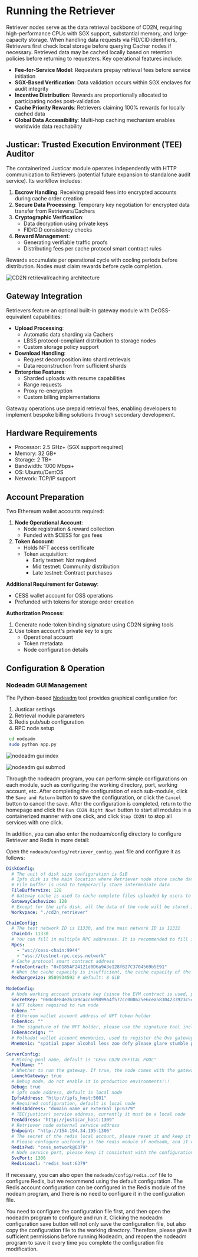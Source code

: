 # Running the Retriever

Retriever nodes serve as the data retrieval backbone of CD2N, requiring high-performance CPUs with SGX support, substantial memory, and large-capacity storage. When handling data requests via FID/CID identifiers, Retrievers first check local storage before querying Cacher nodes if necessary. Retrieved data may be cached locally based on retention policies before returning to requesters. Key operational features include:
- **Fee-for-Service Model**: Requesters prepay retrieval fees before service initiation
- **SGX-Based Verification**: Data validation occurs within SGX enclaves for audit integrity
- **Incentive Distribution**: Rewards are proportionally allocated to participating nodes post-validation
- **Cache Priority Rewards**: Retrievers claiming 100% rewards for locally cached data
- **Global Data Accessibility**: Multi-hop caching mechanism enables worldwide data reachability

## Justicar: Trusted Execution Environment (TEE) Auditor
The containerized Justicar module operates independently with HTTP communication to Retrievers (potential future expansion to standalone audit service). Its workflow includes:
1. **Escrow Handling**: Receiving prepaid fees into encrypted accounts during cache order creation
2. **Secure Data Processing**: Temporary key negotiation for encrypted data transfer from Retrievers/Cachers
3. **Cryptographic Verification**: 
   - Data decryption using private keys
   - FID/CID consistency checks
4. **Reward Management**: 
   - Generating verifiable traffic proofs
   - Distributing fees per cache protocol smart contract rules

Rewards accumulate per operational cycle with cooling periods before distribution. Nodes must claim rewards before cycle completion.

![CD2N retrieval/caching architecture](../../assets/consensus-miner/running/CD2N-retriever1.png)

## Gateway Integration
Retrievers feature an optional built-in gateway module with DeOSS-equivalent capabilities:
- **Upload Processing**:
  - Automatic data sharding via Cachers
  - LBSS protocol-compliant distribution to storage nodes
  - Custom storage policy support
- **Download Handling**:
  - Request decomposition into shard retrievals
  - Data reconstruction from sufficient shards
- **Enterprise Features**:
  - Sharded uploads with resume capabilities
  - Range requests
  - Proxy re-encryption
  - Custom billing implementations

Gateway operations use prepaid retrieval fees, enabling developers to implement bespoke billing solutions through secondary development.

## Hardware Requirements
- Processor: 2.5 GHz+ (SGX support required)
- Memory: 32 GB+
- Storage: 2 TB+
- Bandwidth: 1000 Mbps+
- OS: Ubuntu/CentOS
- Network: TCP/IP support

## Account Preparation
Two Ethereum wallet accounts required:
1. **Node Operational Account**:
   - Node registration & reward collection
   - Funded with $CESS for gas fees
2. **Token Account**:
   - Holds NFT access certificate
   - Token acquisition: 
     - Early testnet: Not required
     - Mid testnet: Community distribution
     - Late testnet: Contract purchases

**Additional Requirement for Gateway**:
- CESS wallet account for OSS operations
- Prefunded with tokens for storage order creation

**Authorization Process**:
1. Generate node-token binding signature using CD2N signing tools
2. Use token account's private key to sign:
   - Operational account
   - Token metadata
   - Node configuration details

## Configuration & Operation

### Nodeadm GUI Management
The Python-based [Nodeadm](https://github.com/CD2N/nodeadm.git) tool provides graphical configuration for:
1. Justicar settings
2. Retrieval module parameters
3. Redis pub/sub configuration
4. RPC node setup

``` sh
 cd nodeadm
 sudo python app.py
```
![nodeadm gui index](../../assets/consensus-miner/running/cd2n-nodeadm-1.png)

![nodeadm gui submod](../../assets/consensus-miner/running/cd2n-nodeadm-2.png)

Through the nodeadm program, you can perform simple configurations on each module, such as configuring the working directory, port, working account, etc. After completing the configuration of each sub-module, click the `Save and Return` button to save the configuration, or click the `Cancel` button to cancel the save. After the configuration is completed, return to the homepage and click the `Run CD2N Right Now!` button to start all modules in a containerized manner with one click, and click `Stop CD2N!` to stop all services with one click.

In addition, you can also enter the nodeam/config directory to configure Retriever and Redis in more detail:

Open the `nodeadm/config/retriever_config.yaml` file and configure it as follows:

```yaml
DiskConfig:
  # The unit of disk size configuration is GiB
  # Ipfs disk is the main location where Retriever node store cache data
  # File buffer is used to temporarily store intermediate data
  FileBuffervize: 128
  # Gateway cache is used to cache complete files uploaded by users to improve access efficiency
  GatewayCachevize: 128
  # Except for the ipfs disk, all the data of the node will be stored in workspace.
  Workvpace: "./cd2n_retriever"

ChainConfig:
  # The test network ID is 11330, and the main network ID is 11331
  ChainId: 11330
  # You can fill in multiple RPC addresses. It is recommended to fill in one official and one local address.
  Rpcs:
    - "ws://cess-chain:9944" 
    - "wss://testnet-rpc.cess.network"
  # Cache protocol smart contract address
  ProtoContract: "0xD185AF24121d0D6a9A3e128fB27C3704569b5E91"
  # When the cache capacity is insufficient, the cache capacity of the configuration is automatically recharged
  Rechargevize: 8589934592 # default: 8 GiB
 
NodeConfig:
  # Node working account private key (since the EVM contract is used, please use the Ethereum account)
  SecretKey: "060cde84e263a9cacc609899a4f577cc008625e6cea58304233923c5ca9f267d" 
  # NFT tokens required to run node
  Token: ""
  # Ethereum wallet account address of NFT token holder
  TokenAcc: ""
  # The signature of the NFT holder, please use the signature tool included in the script to generate
  TokenAccvign: ""
  # Polkadot wallet account mnemonics, used to register the Ovv gateway on the CEvv chain
  Mnemonic: "spatial paper alcohol less zoo defy please glare stumble pony your title"

ServerConfig:
  # Mining pool name, default is "CEvv CD2N OFFICAL POOL"
  PoolName: ""
  # Whether to run the gateway. If true, the node comes with the gateway function.
  LaunchGateway: true
  # Debug mode, do not enable it in production environments!!!
  Debug: true
  # ipfs node address, default is local node
  IpfsAddress: "http://ipfs_host:5001"
  # Required configuration, default is local node
  RedisAddress: "domain name or external ip:6379"
  # TEE(justicar) service address, currently it must be a local node
  TeeAddress: "http://justicar_host:1309"
  # Retriever node external service address
  Endpoint: "http://154.194.34.195:1306"
  # The secret of the redis local account, please reset it and keep it consistent with the redis.conf (requirepass Cd2n@cess.net, line 903).
  # Please configure uniformly in the redis module of nodeadm, and it will be automatically refreshed to the file.
  RedisPwd: "cess_network@6379"
  # Node service port, please keep it consistent with the configuration in the visual script
  SvcPort: 1306
  RedisLoacl: "redis_host:6379"
```

If necessary, you can also open the `nodeadm/config/redis.cof` file to configure Redis, but we recommend using the default configuration. The Redis account configuration can be configured in the Redis module of the nodeam program, and there is no need to configure it in the configuration file.

You need to configure the configuration file first, and then open the nodeadm program to configure and run it. Clicking the nodeadm configuration save button will not only save the configuration file, but also copy the configuration file to the working directory. Therefore, please give it sufficient permissions before running Nodeadm, and reopen the nodeadm program to save it every time you complete the configuration file modification.
